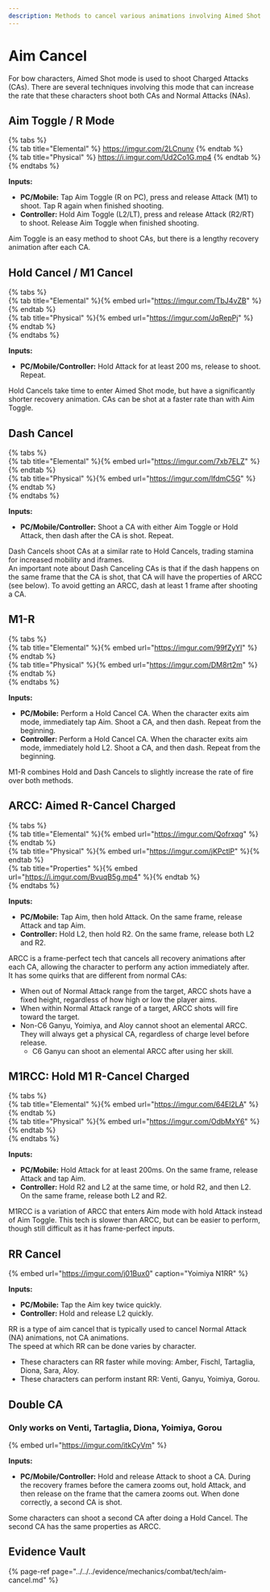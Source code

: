 ```yaml
---
description: Methods to cancel various animations involving Aimed Shot mode
---
```


# Aim Cancel

For bow characters, Aimed Shot mode is used to shoot Charged Attacks (CAs). There are several techniques involving this mode that can increase the rate that these characters shoot both CAs and Normal Attacks (NAs).

## Aim Toggle / R Mode

{% tabs %}  
{% tab title="Elemental" %} 
https://imgur.com/2LCnunv
{% endtab %}  
{% tab title="Physical" %}
https://i.imgur.com/Ud2Co1G.mp4
{% endtab %}  
{% endtabs %}  

**Inputs:**  
* **PC/Mobile:** Tap Aim Toggle (R on PC), press and release Attack (M1) to shoot. Tap R again when finished shooting.
* **Controller:** Hold Aim Toggle (L2/LT), press and release Attack (R2/RT) to shoot. Release Aim Toggle when finished shooting.

Aim Toggle is an easy method to shoot CAs, but there is a lengthy recovery animation after each CA.  

## Hold Cancel / M1 Cancel

{% tabs %}  
{% tab title="Elemental" %}{% embed url="https://imgur.com/TbJ4vZB" %}{% endtab %}  
{% tab title="Physical" %}{% embed url="https://imgur.com/JqRepPj" %}{% endtab %}  
{% endtabs %}  

**Inputs:**  
* **PC/Mobile/Controller:** Hold Attack for at least 200 ms, release to shoot. Repeat.  

Hold Cancels take time to enter Aimed Shot mode, but have a significantly shorter recovery animation. CAs can be shot at a faster rate than with Aim Toggle.  

## Dash Cancel

{% tabs %}  
{% tab title="Elemental" %}{% embed url="https://imgur.com/7xb7ELZ" %}{% endtab %}  
{% tab title="Physical" %}{% embed url="https://imgur.com/IfdmC5G" %}{% endtab %}  
{% endtabs %}  

**Inputs:**  
* **PC/Mobile/Controller:** Shoot a CA with either Aim Toggle or Hold Attack, then dash after the CA is shot. Repeat.  

Dash Cancels shoot CAs at a similar rate to Hold Cancels, trading stamina for increased mobility and iframes.  
An important note about Dash Canceling CAs is that if the dash happens on the same frame that the CA is shot, that CA will have the properties of ARCC (see below). To avoid getting an ARCC, dash at least 1 frame after shooting a CA.  

## M1-R

{% tabs %}  
{% tab title="Elemental" %}{% embed url="https://imgur.com/99fZyYI" %}{% endtab %}  
{% tab title="Physical" %}{% embed url="https://imgur.com/DM8rt2m" %}{% endtab %}  
{% endtabs %}  

**Inputs:**  
* **PC/Mobile:** Perform a Hold Cancel CA. When the character exits aim mode, immediately tap Aim. Shoot a CA, and then dash. Repeat from the beginning.
* **Controller:** Perform a Hold Cancel CA. When the character exits aim mode, immediately hold L2. Shoot a CA, and then dash. Repeat from the beginning.

M1-R combines Hold and Dash Cancels to slightly increase the rate of fire over both methods.  

## ARCC: Aimed R-Cancel Charged

{% tabs %}  
{% tab title="Elemental" %}{% embed url="https://imgur.com/Qofrxqg" %}{% endtab %}  
{% tab title="Physical" %}{% embed url="https://imgur.com/jKPctlP" %}{% endtab %}  
{% tab title="Properties" %}{% embed url="https://i.imgur.com/BvuqB5g.mp4" %}{% endtab %}  
{% endtabs %}  

**Inputs:**
* **PC/Mobile:** Tap Aim, then hold Attack. On the same frame, release Attack and tap Aim.
* **Controller:** Hold L2, then hold R2. On the same frame, release both L2 and R2.

ARCC is a frame-perfect tech that cancels all recovery animations after each CA, allowing the character to perform any action immediately after.  
It has some quirks that are different from normal CAs:  
* When out of Normal Attack range from the target, ARCC shots have a fixed height, regardless of how high or low the player aims.
* When within Normal Attack range of a target, ARCC shots will fire toward the target.
* Non-C6 Ganyu, Yoimiya, and Aloy cannot shoot an elemental ARCC. They will always get a physical CA, regardless of charge level before release.
  * C6 Ganyu can shoot an elemental ARCC after using her skill.

## M1RCC: Hold M1 R-Cancel Charged

{% tabs %}  
{% tab title="Elemental" %}{% embed url="https://imgur.com/64El2LA" %}{% endtab %}  
{% tab title="Physical" %}{% embed url="https://imgur.com/OdbMxY6" %}{% endtab %}  
{% endtabs %}  

**Inputs:**
* **PC/Mobile:** Hold Attack for at least 200ms. On the same frame, release Attack and tap Aim.
* **Controller:** Hold R2 and L2 at the same time, or hold R2, and then L2. On the same frame, release both L2 and R2.

M1RCC is a variation of ARCC that enters Aim mode with hold Attack instead of Aim Toggle. This tech is slower than ARCC, but can be easier to perform, though still difficult as it has frame-perfect inputs.

## RR Cancel

{% embed url="https://imgur.com/j01Bux0" caption="Yoimiya N1RR" %}  

**Inputs:**
* **PC/Mobile:** Tap the Aim key twice quickly.
* **Controller:** Hold and release L2 quickly.

RR is a type of aim cancel that is typically used to cancel Normal Attack (NA) animations, not CA animations.  
The speed at which RR can be done varies by character.
* These characters can RR faster while moving: Amber, Fischl, Tartaglia, Diona, Sara, Aloy.
* These characters can perform instant RR: Venti, Ganyu, Yoimiya, Gorou.

## Double CA
### Only works on Venti, Tartaglia, Diona, Yoimiya, Gorou

{% embed url="https://imgur.com/itkCyVm" %}  

**Inputs:**
* **PC/Mobile/Controller:** Hold and release Attack to shoot a CA. During the recovery frames before the camera zooms out, hold Attack, and then release on the frame that the camera zooms out. When done correctly, a second CA is shot.  

Some characters can shoot a second CA after doing a Hold Cancel. The second CA has the same properties as ARCC.  

## Evidence Vault

{% page-ref page="../../../evidence/mechanics/combat/tech/aim-cancel.md" %}

